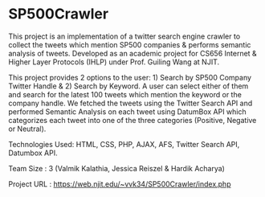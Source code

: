 # SP500Crawler

This project is an implementation of a twitter search engine crawler to collect the tweets which mention SP500 companies & performs semantic analysis of tweets. Developed as an academic project for CS656 Internet & Higher Layer Protocols (IHLP) under Prof. Guiling Wang at NJIT.

This project provides 2 options to the user: 1) Search by SP500 Company Twitter Handle & 2) Search by Keyword. A user can select either of them and search for the latest 100 tweets which mention the keyword or the company handle. We fetched the tweets using the Twitter Search API and performed Semantic Analysis on each tweet using DatumBox API which categorizes each tweet into one of the three categories (Positive, Negative or Neutral).

Technologies Used: HTML, CSS, PHP, AJAX, AFS, Twitter Search API, Datumbox API.

Team Size : 3 (Valmik Kalathia, Jessica Reiszel & Hardik Acharya)

Project URL : https://web.njit.edu/~vvk34/SP500Crawler/index.php
